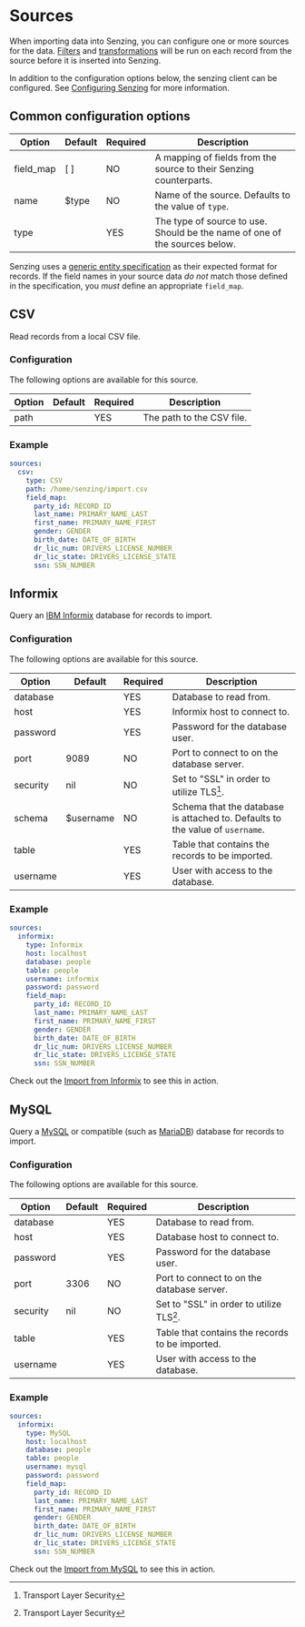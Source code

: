 # Sources

When importing data into Senzing, you can configure one or more sources for the
data. [Filters] and [transformations] will be run on each record from the source
before it is inserted into Senzing. 

In addition to the configuration options below, the senzing client can be
configured. See [Configuring Senzing][senzing-config] for more information.

## Common configuration options

| Option    | Default | Required | Description                                                                |
|-----------|---------|----------|----------------------------------------------------------------------------|
| field_map | [ ]     | NO       | A mapping of fields from the source to their Senzing counterparts.         |
| name      | $type   | NO       | Name of the source. Defaults to the value of `type`.                       |
| type      |         | YES      | The type of source to use. Should be the name of one of the sources below. |

Senzing uses a [generic entity specification][entity-spec] as their expected
format for records. If the field names in your source data _do not_ match those
defined in the specification, you _must_ define an appropriate `field_map`.

## CSV

Read records from a local CSV file.

### Configuration

The following options are available for this source.

| Option | Default | Required | Description               |
|--------|---------|----------|---------------------------|
| path   |         | YES      | The path to the CSV file. |

### Example

```yaml
sources:
  csv:
    type: CSV
    path: /home/senzing/import.csv
    field_map:
      party_id: RECORD_ID
      last_name: PRIMARY_NAME_LAST
      first_name: PRIMARY_NAME_FIRST
      gender: GENDER
      birth_date: DATE_OF_BIRTH
      dr_lic_num: DRIVERS_LICENSE_NUMBER
      dr_lic_state: DRIVERS_LICENSE_STATE
      ssn: SSN_NUMBER
```

## Informix

Query an [IBM Informix][informix] database for records to import.

### Configuration

The following options are available for this source.

| Option   | Default   | Required | Description                                                                   |
|----------|-----------|----------|-------------------------------------------------------------------------------|
| database |           | YES      | Database to read from.                                                        |
| host     |           | YES      | Informix host to connect to.                                                  |
| password |           | YES      | Password for the database user.                                               |
| port     | 9089      | NO       | Port to connect to on the database server.                                    |
| security | nil       | NO       | Set to "SSL" in order to utilize TLS[^1].                                     |
| schema   | $username | NO       | Schema that the database is attached to. Defaults to the value of `username`. |
| table    |           | YES      | Table that contains the records to be imported.                               |
| username |           | YES      | User with access to the database.                                             |

### Example

```yaml
sources:
  informix:
    type: Informix
    host: localhost
    database: people
    table: people
    username: informix
    password: password
    field_map:
      party_id: RECORD_ID
      last_name: PRIMARY_NAME_LAST
      first_name: PRIMARY_NAME_FIRST
      gender: GENDER
      birth_date: DATE_OF_BIRTH
      dr_lic_num: DRIVERS_LICENSE_NUMBER
      dr_lic_state: DRIVERS_LICENSE_STATE
      ssn: SSN_NUMBER
```

Check out the [Import from Informix][informix-example] to see this in action.

## MySQL

Query a [MySQL] or compatible (such as [MariaDB]) database for records to
import.

### Configuration

The following options are available for this source.

| Option   | Default | Required | Description                                     |
|----------|---------|----------|-------------------------------------------------|
| database |         | YES      | Database to read from.                          |
| host     |         | YES      | Database host to connect to.                    |
| password |         | YES      | Password for the database user.                 |
| port     | 3306    | NO       | Port to connect to on the database server.      |
| security | nil     | NO       | Set to "SSL" in order to utilize TLS[^1].       |
| table    |         | YES      | Table that contains the records to be imported. |
| username |         | YES      | User with access to the database.               |

### Example

```yaml
sources:
  informix:
    type: MySQL
    host: localhost
    database: people
    table: people
    username: mysql
    password: password
    field_map:
      party_id: RECORD_ID
      last_name: PRIMARY_NAME_LAST
      first_name: PRIMARY_NAME_FIRST
      gender: GENDER
      birth_date: DATE_OF_BIRTH
      dr_lic_num: DRIVERS_LICENSE_NUMBER
      dr_lic_state: DRIVERS_LICENSE_STATE
      ssn: SSN_NUMBER
```

Check out the [Import from MySQL][mysql-example] to see this in action.

[entity-spec]: https://senzing.zendesk.com/hc/en-us/articles/231925448-Generic-Entity-Specification-Data-Mapping
[filters]: filters.md
[informix]: https://www.ibm.com/products/informix
[informix-example]: examples/import-from-informix.md
[mariadb]: https://mariadb.org/
[mysql]: https://www.mysql.com/
[mysql-example]: examples/import-from-mysql.md
[senzing-config]: configuring-senzing.md
[transformations]: transformations.md
[^1]: Transport Layer Security
